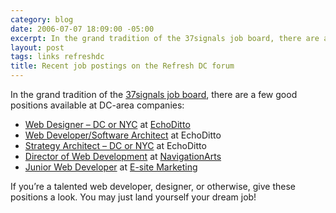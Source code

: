 ```yaml
---
category: blog
date: 2006-07-07 18:09:00 -05:00
excerpt: In the grand tradition of the 37signals job board, there are a few good positions available at DC-area companies.
layout: post
tags: links refreshdc
title: Recent job postings on the Refresh DC forum
---
```


In the grand tradition of the [37signals job board](http://jobs.37signals.com/jobs), there are a few good positions available at DC-area companies:

- [Web Designer – DC or NYC](http://refresh-dc.org/forum/viewtopic.php?id=35) at [EchoDitto](http://www.echoditto.com/)
- [Web Developer/Software Architect](http://refresh-dc.org/forum/viewtopic.php?id=36) at EchoDitto
- [Strategy Architect – DC or NYC](http://refresh-dc.org/forum/viewtopic.php?id=37) at EchoDitto
- [Director of Web Development](http://refresh-dc.org/forum/viewtopic.php?id=38) at [NavigationArts](http://www.navigationarts.com/)
- [Junior Web Developer](http://refresh-dc.org/forum/viewtopic.php?id=39) at [E-site Marketing](http://www.esitemarketing.com/)

If you’re a talented web developer, designer, or otherwise, give these positions a look. You may just land yourself your dream job!